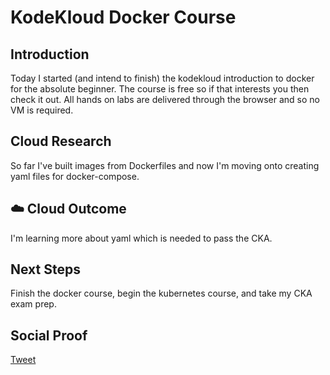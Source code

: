 
# KodeKloud Docker Course

## Introduction

Today I started (and intend to finish) the kodekloud introduction to docker for the absolute beginner. The course is free so if that interests you then check it out. All hands on labs are delivered through the browser and so no VM is required.

## Cloud Research

So far I've built images from Dockerfiles and now I'm moving onto creating yaml files for docker-compose. 

## ☁️ Cloud Outcome

I'm learning more about yaml which is needed to pass the CKA.

## Next Steps

Finish the docker course, begin the kubernetes course, and take my CKA exam prep.

## Social Proof

[Tweet](https://twitter.com/lrnallday/status/1327195439163170818)
